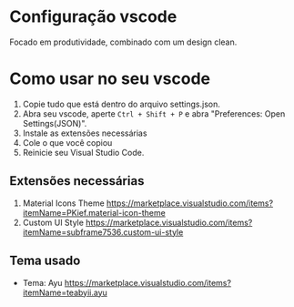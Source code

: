 # Configuração vscode

Focado em produtividade, combinado com um design clean.

# Como usar no seu vscode

1. Copie tudo que está dentro do arquivo settings.json.
2. Abra seu vscode, aperte `Ctrl + Shift + P` e abra "Preferences: Open Settings(JSON)".
3. Instale as extensões necessárias
4. Cole o que você copiou
5. Reinicie seu Visual Studio Code.

## Extensões necessárias
1. Material Icons Theme
https://marketplace.visualstudio.com/items?itemName=PKief.material-icon-theme
2. Custom UI Style
https://marketplace.visualstudio.com/items?itemName=subframe7536.custom-ui-style

## Tema usado

- Tema: Ayu
https://marketplace.visualstudio.com/items?itemName=teabyii.ayu
